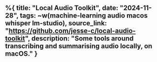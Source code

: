 %{
    title: "Local Audio Toolkit",
    date: "2024-11-28",
    tags: ~w(machine-learning audio macos whisper lm-studio),
    source_link: "https://github.com/jesse-c/local-audio-toolkit",
    description: "Some tools around transcribing and summarising audio locally, on macOS."
}
---
